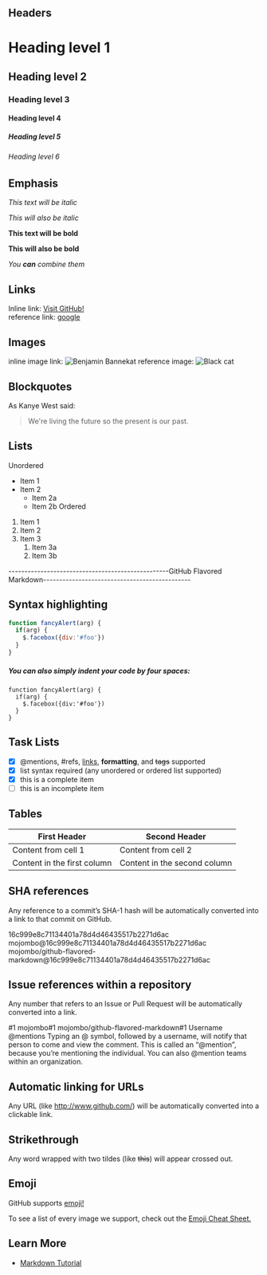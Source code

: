 
## Headers
# Heading level 1
## Heading level 2
### Heading level 3
#### Heading level 4
##### Heading level 5
###### Heading level 6


## Emphasis
*This text will be italic*

_This will also be italic_

**This text will be bold**

__This will also be bold__

_You **can** combine them_


## Links
Inline link: [Visit GitHub!](www.github.com)  
reference link: [google][google]  

[google]: www.google.com



## Images
inline image link: ![Benjamin Bannekat](https://octodex.github.com/images/bannekat.png)
reference image: ![Black cat][Black cat]

[Black cat]: https://upload.wikimedia.org/wikipedia/commons/a/a3/81_INF_DIV_SSI.jpg


## Blockquotes

As Kanye West said:
> We're living the future so the present is our past.


## Lists
Unordered  
* Item 1
* Item 2
  * Item 2a
  * Item 2b
Ordered  
1. Item 1
1. Item 2
1. Item 3
   1. Item 3a
   1. Item 3b



--------------------------------------------------GitHub Flavored Markdown----------------------------------------------

## Syntax highlighting
```javascript
function fancyAlert(arg) {
  if(arg) {
    $.facebox({div:'#foo'})
  }
}
```

##### You can also simply indent your code by four spaces:
    function fancyAlert(arg) {
      if(arg) {
        $.facebox({div:'#foo'})
      }
    }
    
    
## Task Lists
- [x] @mentions, #refs, [links](), **formatting**, and <del>tags</del> supported
- [x] list syntax required (any unordered or ordered list supported)
- [x] this is a complete item
- [ ] this is an incomplete item    

## Tables
First Header | Second Header
------------ | -------------
Content from cell 1 | Content from cell 2
Content in the first column | Content in the second column

## SHA references
Any reference to a commit’s SHA-1 hash will be automatically converted into a link to that commit on GitHub.

16c999e8c71134401a78d4d46435517b2271d6ac
mojombo@16c999e8c71134401a78d4d46435517b2271d6ac
mojombo/github-flavored-markdown@16c999e8c71134401a78d4d46435517b2271d6ac

## Issue references within a repository
Any number that refers to an Issue or Pull Request will be automatically converted into a link.

#1
mojombo#1
mojombo/github-flavored-markdown#1
Username @mentions
Typing an @ symbol, followed by a username, will notify that person to come and view the comment. This is called an “@mention”, because you’re mentioning the individual. You can also @mention teams within an organization.

## Automatic linking for URLs
Any URL (like http://www.github.com/) will be automatically converted into a clickable link.

## Strikethrough
Any word wrapped with two tildes (like ~~this~~) will appear crossed out.

## Emoji
GitHub supports [emoji!](https://help.github.com/articles/basic-writing-and-formatting-syntax/#using-emoji)

To see a list of every image we support, check out the [Emoji Cheat Sheet.](https://github.com/ikatyang/emoji-cheat-sheet/blob/master/README.md)


## Learn More
 - [Markdown Tutorial](https://www.markdowntutorial.com/)
